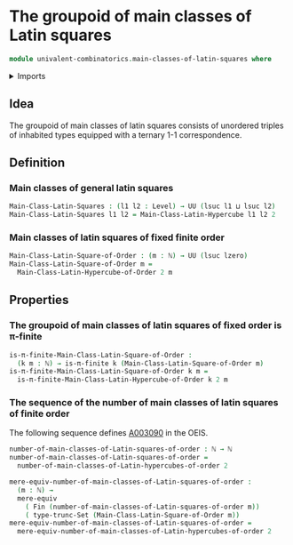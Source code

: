 # The groupoid of main classes of Latin squares

```agda
module univalent-combinatorics.main-classes-of-latin-squares where
```

<details><summary>Imports</summary>
```agda
open import univalent-combinatorics.main-classes-of-latin-hypercubes
open import univalent-combinatorics.pi-finite-types
open import univalent-combinatorics.standard-finite-types
open import foundation.mere-equivalences
open import foundation.set-truncations
open import foundation.universe-levels
open import elementary-number-theory.natural-numbers
```
</details>

## Idea

The groupoid of main classes of latin squares consists of unordered triples of inhabited types equipped with a ternary 1-1 correspondence.

## Definition

### Main classes of general latin squares

```agda
Main-Class-Latin-Squares : (l1 l2 : Level) → UU (lsuc l1 ⊔ lsuc l2)
Main-Class-Latin-Squares l1 l2 = Main-Class-Latin-Hypercube l1 l2 2
```

### Main classes of latin squares of fixed finite order

```agda
Main-Class-Latin-Square-of-Order : (m : ℕ) → UU (lsuc lzero)
Main-Class-Latin-Square-of-Order m =
  Main-Class-Latin-Hypercube-of-Order 2 m
```

## Properties

### The groupoid of main classes of latin squares of fixed order is π-finite

```agda
is-π-finite-Main-Class-Latin-Square-of-Order :
  (k m : ℕ) → is-π-finite k (Main-Class-Latin-Square-of-Order m)
is-π-finite-Main-Class-Latin-Square-of-Order k m =
  is-π-finite-Main-Class-Latin-Hypercube-of-Order k 2 m
```

### The sequence of the number of main classes of latin squares of finite order

The following sequence defines [A003090](https://oeis.org/A003090) in the OEIS.

```agda
number-of-main-classes-of-Latin-squares-of-order : ℕ → ℕ
number-of-main-classes-of-Latin-squares-of-order =
  number-of-main-classes-of-Latin-hypercubes-of-order 2

mere-equiv-number-of-main-classes-of-Latin-squares-of-order :
  (m : ℕ) →
  mere-equiv
    ( Fin (number-of-main-classes-of-Latin-squares-of-order m))
    ( type-trunc-Set (Main-Class-Latin-Square-of-Order m))
mere-equiv-number-of-main-classes-of-Latin-squares-of-order =
  mere-equiv-number-of-main-classes-of-Latin-hypercubes-of-order 2
```
